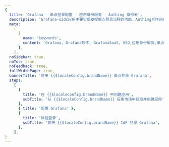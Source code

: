 ```yaml
---
{
  title: 'Grafana - 单点登录配置 - 应用身份服务 - Authing 身份云',
  description: 'Grafana-oidc应用主要实现支撑单点登录流程的功能。Authing合作网络提供 Grafana，单点登录，SSO，实现应用的快捷登录、免密登录，提升员工办公体验、增强用户体验，增强企业数字化服务水平。',
  meta:
    [
      {
        name: 'keywords',
        content: 'Grafana, Grafana软件, GrafanaSaaS, SSO,应用身份服务,单点登录配置,Authing身份云',
      },
    ],
  noSidebar: true,
  noToc: true,
  noFeedback: true,
  fullWidthPage: true,
  bannerTitle: '使用 {{$localeConfig.brandName}} 单点登录 Grafana',
  steps:
    [
      {
        title: '在 {{$localeConfig.brandName}} 中创建应用',
        subTitle: '从 {{$localeConfig.brandName}} 应用市场中获取并创建应用',
      },
      { title: '配置 Grafana' },
      {
        title: '体验登录',
        subTitle: '使用 {{$localeConfig.brandName}} IdP 登录 Grafana',
      },
    ],
}
---
```


<IntegrationDetail/>

